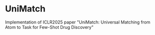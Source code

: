 # UniMatch

Implementation of ICLR2025 paper "UniMatch: Universal Matching from Atom to Task for Few-Shot Drug Discovery"
